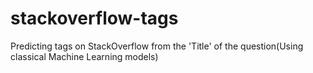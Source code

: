 # stackoverflow-tags
Predicting tags on StackOverflow from the 'Title' of the question(Using classical Machine Learning models)
